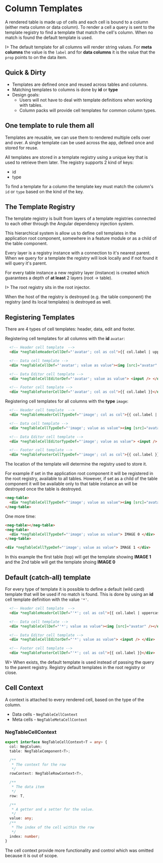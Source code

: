 # Column Templates

A rendered table is made up of cells and each cell is bound to a column (either meta column or data column).
To render a cell a query is sent to the template registry to find a template that match the cell's column. When no match is found the
default template is used.

I> The default template for all columns will render string values. For **meta columns** the value is the `label` and for **data columns**
it is the value that the `prop` points to on the data item.

## Quick & Dirty

- Templates are defined once and reused across tables and columns.
- Matching templates to columns is done by **id** or **type**
- Design goals:
  - Users will not have to deal with template definitions when working with tables.
  - Column packs will provide cell templates for common column types.

## One template to rule them all

Templates are reusable, we can use them to rendered multiple cells over and over. A single template can be used across the app, defined once and stored for reuse.

All templates are stored in a template registry using a unique key that is used to retrieve them later. The registry supports 2 kind of keys:

- id
- type

To find a template for a column the template key must match the column's `id` or `type` based on the kind of the key.

## The Template Registry

The template registry is built from layers of a template registries connected to each other through the Angular dependency injection system.

This hierarchical system is allow us to define cell templates in the application root component, somewhere in a feature module or as a child of the table component.

Every layer is a registry instance with a connection to it's nearest parent. When we query for a template the registry will look
locally and if not found it will query it's parent.

For every table instance a new registry layer (instance) is created which guarantees a depth of **at least** 2 layers (root -> table).

I> The root registry sits in the root injector.

When the host of the registry is destroyed (e.g. the table component) the registry (and its local templates) is destroyed as well.

## Registering Templates

There are 4 types of cell templates: header, data, edit and footer.

Registering cell templates for all columns with the **id** `avatar`:

```html
  <!-- Header cell template  -->
  <div *negTableHeaderCellDef="'avatar'; col as col">{{ col.label | uppercase }}</div>

  <!-- Data cell template -->
  <div *negTableCellDef="'avatar'; value as value"><img [src]="avatar" /></div>

  <!-- Data Editor cell template -->
  <div *negTableCellEditorDef="'avatar'; value as value"> <input /> </div>

  <!-- Footer cell template -->
  <div *negTableFooterCellDef="'avatar'; col as col">{{ col.label }}</div>
```

Registering cell templates for all columns with the **type** `image`:

```html
  <!-- Header cell template  -->
  <div *negTableHeaderCellTypeDef="'image'; col as col">{{ col.label | uppercase }}</div>

  <!-- Data cell template -->
  <div *negTableCellTypeDef="'image'; value as value"><img [src]="avatar" /></div>

  <!-- Data Editor cell template -->
  <div *negTableCellEditorTypeDef="'image'; value as value"> <input /> </div>

  <!-- Footer cell template -->
  <div *negTableFooterCellTypeDef="'image'; col as col">{{ col.label }}</div>
```

The location of the template will determine the registry used to store it.

For example if set in the application root component it will be registered in the root registry, available to all tables. However, if
set as a child of the table component it will be available only to that table instance an will be destroyed once the table is destroyed.

```html
<neg-table>
  <div *negTableCellTypeDef="'image'; value as value"><img [src]="avatar" /></div>
</neg-table>
```

One more time:

```html
<neg-table></neg-table>
<neg-table>
  <div *negTableCellTypeDef="'image'; value as value"> IMAGE 0 </div>
</neg-table>

<div *negTableCellTypeDef="'image'; value as value"> IMAGE 1 </div>
```

In this example the first table (top) will get the template showing **IMAGE 1** and the 2nd table will get the template shoing **IMAGE 0**

## Default (catch-all) template

For every type of template it is possible to define a default (wild card) template that will be used if no match is found. This is done
by using an **id** cell template definition with the value `'*'`.

```html
  <!-- Header cell template  -->
  <div *negTableHeaderCellDef="'*'; col as col">{{ col.label | uppercase }}</div>

  <!-- Data cell template -->
  <div *negTableCellDef="'*'; value as value"><img [src]="avatar" /></div>

  <!-- Data Editor cell template -->
  <div *negTableCellEditorDef="'*'; value as value"> <input /> </div>

  <!-- Footer cell template -->
  <div *negTableFooterCellDef="'*'; col as col">{{ col.label }}</div>
```

W> When exists, the default template is used instead of passing the query to the parent registry. Registry default templates in the root registry or close.

## Cell Context

A context is attached to every rendered cell, based on the type of the column.

- Data cells - `NegTableCellContext`
- Meta cells - `NegTableMetaCellContext`

### NegTableCellContext

```typescript
export interface NegTableCellContext<T = any> {
  col: NegColumn;
  table: NegTableComponent<T>;

  /**
   * The context for the row
   */
  rowContext: NegTableRowContext<T>,

  /**
   * The data item
   */
  row: T,

  /**
   * A getter and a setter for the value.
   */
  value: any;
  /**
   * The index of the cell within the row
   */
  index: number;
}
```

The cell context provide more functionality and control which was omitted because it is out of scope.
